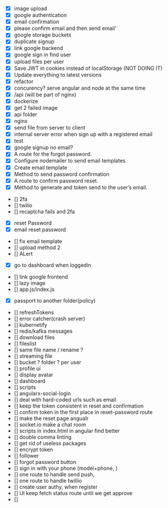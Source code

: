 - [x] image upload
- [x] google authentication
- [x] email confirmation
- [x] please confirm email and then send email'
- [x] google storage buckets
- [x] duplicate signup
- [x] link google backend
- [x] google sign in find user
- [x] upload files per user
- [x] Save JWT in cookies instead of localStorage (NOT DOING IT)
- [x] Update everything to latest versions
- [x] refactor
- [x] concurency? serve angular and node at the same time
- [x] /api (will be part of nginx)
- [x] dockerize
- [x] get 2 failed image
- [x] api folder
- [x] nginx
- [x] send file from server to client
- [x] internal server error when sign up with a registered email
- [x] test
- [x] google signup no email?
- [x] A route for the forgot password.
- [x] Configure nodemailer to send email templates
- [x] Create email template
- [x] Method to send password confirmation
- [x] A route to confirm password reset.
- [x] Method to generate and token send to the user’s email.
- [] 2fa
- [] twilio
- [] recaptcha fails and 2fa
- [x] reset Password
- [x] email reset password
- [] fix email template
- [] upload method 2
- [] ALert
- [x] go to dashboard when loggedin
- [] link google frontend
- [] lazy image
- [] app.js/index.js
- [x] passport to another folder(policy)
- [] refreshTokens
- [] error catcher(crash server)
- [] kubernetify
- [] redis/kafka messages
- [] download files
- [] fileslist
- [] same file name / rename ?
- [] streaming file
- [] bucket ? folder ? per user
- [] profile ui
- [] display avatar
- [] dashboard
- [] scripts
- [] angularx-social-login
- [] deal with hard-coded urls such as email
- [] keep the token consistent in reset and confirmation
- [] confirm token in the first place in reset-password route
- [] make the reset page angualr 
- [] socket.io make a chat room
- [] scripts in index.html in angular find better
- [] double comma linting
- [] get rid of useless packages
- [] encrypt token
- [] follower
- [] forgot password button
- [] sign in with your phone (model+phone, )
- [] one route to handle send push, 
- [] one route to handle twillio
- [] create user authy, when register
- [] UI keep fetch status route until we get approve
- [] 